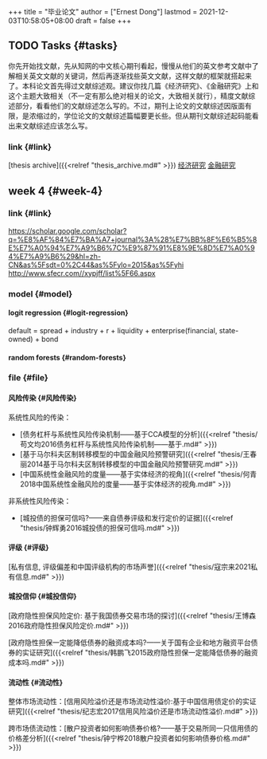+++
title = "毕业论文"
author = ["Ernest Dong"]
lastmod = 2021-12-03T10:58:05+08:00
draft = false
+++

## <span class="org-todo todo TODO">TODO</span> Tasks {#tasks}

你先开始找文献，先从知网的中文核心期刊看起，慢慢从他们的英文参考文献中了解相关英文文献的关键词，然后再逐渐找些英文文献，这样文献的框架就搭起来了。本科论文首先得过文献综述观。建议你找几篇《经济研究》、《金融研究》上和这个主题大致相关（不一定有那么绝对相关的论文，大致相关就行），精度文献综述部分，看看他们的文献综述怎么写的。不过，期刊上论文的文献综述因版面有限，是浓缩过的，学位论文的文献综述篇幅要更长些。但从期刊文献综述起码能看出来文献综述应该怎么写。


### link {#link}

[thesis archive]({{<relref "thesis_archive.md#" >}})
[经济研究](https://xueshu.baidu.com/s?wd=%28%E8%BF%9D%E7%BA%A6%20%7C%20%E4%BF%A1%E7%94%A8%E9%A3%8E%E9%99%A9%29%20journal%3A%28%E9%87%91%E8%9E%8D%E7%A0%94%E7%A9%B6%29&tn=SE%5Fbaiduxueshu%5Fc1gjeupa&sc%5Ff%5Fpara=sc%5Ftasktype%3D%7BfirstAdvancedSearch%7D&sc%5Fhit=1&bcp=2&ie=utf-8&tag%5Ffilter=%20%20%20jnls%3A%28%E3%80%8A%E9%87%91%E8%9E%8D%E7%A0%94%E7%A9%B6%E3%80%8B%29)
[金融研究](https://xueshu.baidu.com/s?wd=%28%E8%BF%9D%E7%BA%A6%20%7C%20%E4%BF%A1%E7%94%A8%E9%A3%8E%E9%99%A9%29%20journal%3A%28%E7%BB%8F%E6%B5%8E%E7%A0%94%E7%A9%B6%29&tn=SE%5Fbaiduxueshu%5Fc1gjeupa&sc%5Fhit=1&bcp=2&ie=utf-8&filter=sc%5Fyear%3D%7B2017%2C%2B%7D&tag%5Ffilter=%20%20%20jnls%3A%28%E3%80%8A%E7%BB%8F%E6%B5%8E%E7%A0%94%E7%A9%B6%E3%80%8B%29)


## week 4 {#week-4}


### link {#link}

<https://scholar.google.com/scholar?q=%E8%AF%84%E7%BA%A7+journal%3A%28%E7%BB%8F%E6%B5%8E%E7%A0%94%E7%A9%B6%7C%E9%87%91%E8%9E%8D%E7%A0%94%E7%A9%B6%29&hl=zh-CN&as%5Fsdt=0%2C44&as%5Fylo=2015&as%5Fyhi>
<http://www.sfecr.com//xypjff/list%5F66.aspx>


### model {#model}


#### logit regression {#logit-regression}

default = spread + industry + r + liquidity + enterprise(financial, state-owned) + bond


#### random forests {#random-forests}


### file {#file}


#### 风险传染 {#风险传染}

系统性风险的传染：

-   [债务杠杆与系统性风险传染机制——基于CCA模型的分析]({{<relref "thesis/苟文均2016债务杠杆与系统性风险传染机制——基于.md#" >}})
-   [基于马尔科夫区制转移模型的中国金融风险预警研究]({{<relref "thesis/王春丽2014基于马尔科夫区制转移模型的中国金融风险预警研究.md#" >}})
-   [中国系统性金融风险的度量——基于实体经济的视角]({{<relref "thesis/何青2018中国系统性金融风险的度量——基于实体经济的视角.md#" >}})

非系统性风险传染：

-   [城投债的担保可信吗?——来自债券评级和发行定价的证据]({{<relref "thesis/钟辉勇2016城投债的担保可信吗.md#" >}})


#### 评级 {#评级}

[私有信息, 评级偏差和中国评级机构的市场声誉]({{<relref "thesis/寇宗来2021私有信息.md#" >}})


#### 城投信仰 {#城投信仰}

[政府隐性担保风险定价: 基于我国债券交易市场的探讨]({{<relref "thesis/王博森2016政府隐性担保风险定价.md#" >}})

[政府隐性担保一定能降低债券的融资成本吗?——关于国有企业和地方融资平台债券的实证研究]({{<relref "thesis/韩鹏飞2015政府隐性担保一定能降低债券的融资成本吗.md#" >}})


#### 流动性 {#流动性}

整体市场流动性：[信用风险溢价还是市场流动性溢价:基于中国信用债定价的实证研究]({{<relref "thesis/纪志宏2017信用风险溢价还是市场流动性溢价.md#" >}})

跨市场债流动性：[散户投资者如何影响债券价格?——基于交易所同一只信用债的价格差分析]({{<relref "thesis/钟宁桦2018散户投资者如何影响债券价格.md#" >}})
